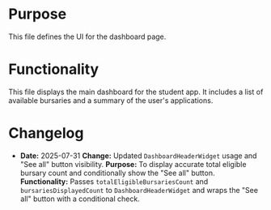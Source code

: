 # Purpose

This file defines the UI for the dashboard page.

# Functionality

This file displays the main dashboard for the student app. It includes a list of available bursaries and a summary of the user's applications.

# Changelog

- **Date:** 2025-07-31
  **Change:** Updated `DashboardHeaderWidget` usage and "See all" button visibility.
  **Purpose:** To display accurate total eligible bursary count and conditionally show the "See all" button.
  **Functionality:** Passes `totalEligibleBursariesCount` and `bursariesDisplayedCount` to `DashboardHeaderWidget` and wraps the "See all" button with a conditional check.